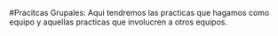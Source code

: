 #Pracitcas Grupales:
Aqui tendremos las practicas que hagamos como equipo y aquellas practicas que involucren a otros equipos.

